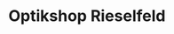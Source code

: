 ---
title: "Optikshop Rieselfeld"
url: /freiburg-im-breisgau/optikshop-rieselfeld/
shop: Optiker
---